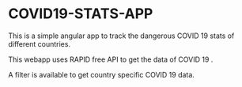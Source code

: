 # COVID19-STATS-APP
This is a simple angular app to track the dangerous COVID 19 stats of different countries.

This webapp uses RAPID free API to get the data of COVID 19 .

A filter is available to get country specific COVID 19 data.
